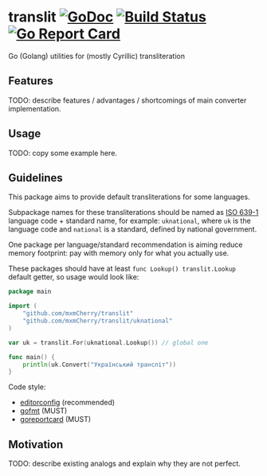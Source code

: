 # translit [![GoDoc](https://godoc.org/github.com/mxmCherry/translit?status.svg)](https://godoc.org/github.com/mxmCherry/translit) [![Build Status](https://travis-ci.org/mxmCherry/translit.svg?branch=master)](https://travis-ci.org/mxmCherry/translit) [![Go Report Card](https://goreportcard.com/badge/github.com/mxmCherry/translit)](https://goreportcard.com/report/github.com/mxmCherry/translit)
Go (Golang) utilities for (mostly Cyrillic) transliteration

## Features

TODO: describe features / advantages / shortcomings of main converter implementation.

## Usage

TODO: copy some example here.

## Guidelines

This package aims to provide default transliterations for some languages.

Subpackage names for these transliterations should be named as [ISO 639-1](https://en.wikipedia.org/wiki/ISO_639-1) language code + standard name, for example: `uknational`, where `uk` is the language code and `national` is a standard, defined by national government.

One package per language/standard recommendation is aiming reduce memory footprint: pay with memory only for what you actually use.

These packages should have at least `func Lookup() translit.Lookup` default getter, so usage would look like:

```go
package main

import (
	"github.com/mxmCherry/translit"
	"github.com/mxmCherry/translit/uknational"
)

var uk = translit.For(uknational.Lookup()) // global one

func main() {
	println(uk.Convert("Український трансліт"))
}
```

Code style:

- [editorconfig](https://editorconfig.org/) (recommended)
- [gofmt](https://blog.golang.org/go-fmt-your-code) (MUST)
- [goreportcard](https://goreportcard.com/report/github.com/mxmCherry/translit) (MUST)

## Motivation

TODO: describe existing analogs and explain why they are not perfect.
